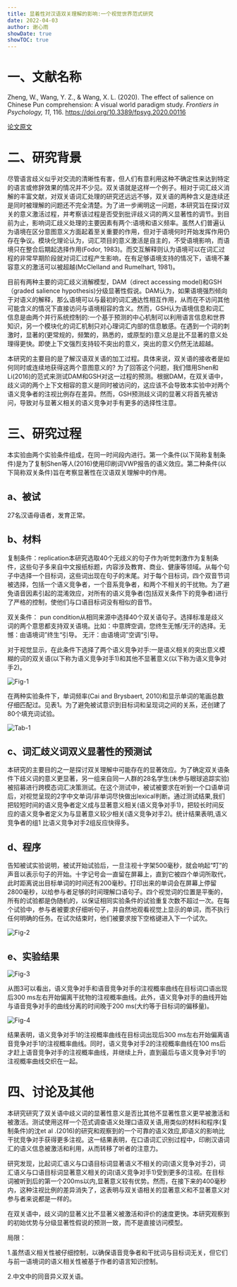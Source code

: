 ```yaml
---
title: 显着性对汉语双关理解的影响:一个视觉世界范式研究
date: 2022-04-03
author: 谢心雨
showDate: true
showTOC: true
---
```


# 一、文献名称

Zheng, W., Wang, Y. Z., & Wang, X. L. (2020). The effect of salience on Chinese Pun comprehension: A visual world paradigm study. *Frontiers in Psychology, 11*, 116. https://doi.org/10.3389/fpsyg.2020.00116

[论文原文](../Source_Files/2022-04-03-XXY1.pdf)

# 二、研究背景

尽管语言歧义似乎对交流的清晰性有害，但人们有意利用这种不确定性来达到特定的语言或修辞效果的情况并不少见。双关语就是这样一个例子。相对于词汇歧义消解的丰富文献，对双关语词汇处理的研究还远远不够，双关语的两种含义是连续还是同时被理解的问题还不完全清楚。为了进一步阐明这一问题，本研究旨在探讨双关的意义激活过程，并考察该过程是否受到批评歧义词的两义显著性的调节。到目前为止，影响词汇歧义处理的主要因素有两个:语境和语义频率。虽然人们普遍认为语境在区分意图意义方面起着至关重要的作用，但对于语境何时开始发挥作用仍存在争议。模块化理论认为，词汇项目的意义激活是自主的，不受语境影响，而语境只在整合后期起选择作用(Fodor, 1983)。而交互解释则认为语境可以在词汇过程的非常早期阶段就对词汇过程产生影响，在有足够语境支持的情况下，语境不兼容意义的激活可以被超越(McClelland and Rumelhart, 1981)。

目前有两种主要的词汇歧义消解模型，DAM（direct accessing model)和GSH（graded salience hypothesis)分级显著性假说。DAM认为，如果语境强烈倾向于对语义的解释，那么语境可以与最初的词汇通达性相互作用，从而在不访问其他可能含义的情况下直接访问与语境相容的含义。然而，GSH认为语境信息和词汇信息是由两个并行系统控制的:一个基于预测的中心机制可以利用语言信息和世界知识，另一个模块化的词汇机制只对心理词汇内部的信息敏感。在遇到一个词的刺激时，显著的(更常规的，频繁的，熟悉的，或原型的)意义总是比不显著的意义处理得更快。即使上下文强烈支持较不突出的意义，突出的意义仍然无法超越。

本研究的主要目的是了解汉语双关语的加工过程。具体来说，双关语的接收者是如何同时或连续地获得这两个意图意义的? 为了回答这个问题，我们借用Shen和Li(2016)的范式来测试DAM和GSH对这一过程的预测。根据DAM，在双关语中，歧义词的两个上下文相容的意义是同时被访问的，这应该不会导致本实验中对两个语义竞争者的注视比例存在差异。然而，GSH预测歧义词的显著义将首先被访问，导致对与显著义相关的语义竞争对手有更多的选择性注意。

# 三、研究过程

本实验由两个实验条件组成，在同一时间段内进行。第一个条件(以下简称复制条件)是为了复制Shen等人(2016)使用印刷词VWP报告的语义效应。第二种条件(以下简称双关条件)旨在考察显著性在汉语双关理解中的作用。

## a、被试

27名汉语母语者，发育正常。

## b、材料

复制条件：replication本研究选取40个无歧义的句子作为听觉刺激作为复制条件，这些句子多来自中文报纸标题，内容涉及教育、商业、健康等领域。从每个句子中选择一个目标词，这些词出现在句子的末尾。对于每个目标词，四个双音节词被选择，包括一个语义竞争者，一个音系竞争者，和两个不相关的干扰物。为了避免语音因素引起的混淆效应，对所有的语义竞争者(包括双关条件下的竞争者)进行了严格的控制，使他们与口语目标词没有相似的音节。

双关条件： pun condition从相同来源中选择40个双关语句子。选择标准是歧义词的两个意思都支持双关语境。比如：中意牌空调，您终生无憾/无汗的选择。无憾：由语境词”终生“引导。  无汗：由语境词”空调“引导。

对于视觉显示，在此条件下选择了两个语义竞争对手:一是语义相关的突出意义模糊的词的双关语(以下称为语义竞争对手1)和其他不显著意义(以下称为语义竞争对手2)。

![Fig-1](../Supporting_Information/2022-04-03-XXY1-Fig-1.png)

在两种实验条件下，单词频率(Cai and Brysbaert, 2010)和显示单词的笔画总数仔细匹配过。见表1。为了避免被试意识到目标词和呈现词之间的关系，还创建了80个填充词试验。

![Tab-1](../Supporting_Information/2022-04-03-XXY1-Tab-1.png)

## c、词汇歧义词双义显著性的预测试

本研究的主要目的之一是探讨双关理解中可能存在的显著效应。为了确定双关语条件下歧义词的意义更显著，另一组来自同一人群的28名学生(未参与眼球追踪实验)被招募进行跨模态词汇决策测试。在这个测试中，被试被要求在听到一个口语单词后，对视觉呈现的2字中文单词/非单词尽快做出lexical判断。通过测试结果,我们把较短时间的语义竞争者定义成与显著意义相关(语义竞争对手1)，把较长时间反应的语义竞争者定义为与显著意义较少相关(语义竞争对手2)。统计结果表明,语义竞争者的组1 比语义竞争对手2组反应快得多。

## d、程序

告知被试实验说明，被试开始试验后，一旦注视十字架500毫秒，就会响起“叮”的声音以表示句子的开始。十字记号会一直留在屏幕上，直到它被四个单词所取代，此时距离说出目标单词的时间还有200毫秒。打印出来的单词会在屏幕上停留2800毫秒，以给参与者足够的时间理解口语句子。四个视觉词的位置是平衡的，所有的试验都是伪随机的，以保证相同实验条件的试验重复次数不超过一次。在每个试验中，参与者被要求仔细听句子，并自然地观看视觉上显示的单词，而不执行任何明确的任务。在试次结束时，他们被要求按下空格键进入下一个试次。

![Fig-2](../Supporting_Information/2022-04-03-XXY1-Fig-2.png)

## e、实验结果

![Fig-3](../Supporting_Information/2022-04-03-XXY1-Fig-3.png)

从图3可以看出，语义竞争对手和语音竞争对手的注视概率曲线在目标词口语出现后300  ms左右开始偏离干扰物的注视概率曲线。此外，语义竞争对手的曲线开始与语音竞争对手的曲线分离的时间晚于200 ms(大约等于目标词的偏移量)。

![Fig-4](../Supporting_Information/2022-04-03-XXY1-Fig-4.png)

结果表明，语义竞争对手1的注视概率曲线在目标词出现后300 ms左右开始偏离语音竞争对手1的注视概率曲线。同时，语义竞争对手2的注视概率曲线在100 ms后才赶上语音竞争对手的注视概率曲线，并继续上升，直到最后与语义竞争对手1的注视概率曲线交织在一起。

# 四、讨论及其他

本研究研究了双关语中歧义词的显著性意义是否比其他不显著性意义更早被激活和被激活。测试使用这样一个范式调查语义处理口语双关语,用类似的材料和程序(复制条件)的沈et al .(2016)的研究和观察到的一个可靠的语义效应,即语义的影响比干扰竞争对手获得更多注视。这一结果表明，在口语词汇识别过程中，印刷汉语词汇的语义信息被激活和利用，从而转移了听者的注意力。

研究发现，比起词汇语义与口语目标词显著语义不相关的词(语义竞争对手2)，词汇语义与口语目标词显著意义相关的词(语义竞争对手1)受到更多的注视。在目标词被听到后的第一个200ms以内,显著意义较有优势。然而，在接下来的400毫秒内，这种注视比例的差异消失了，这表明与双关语相关的显著意义和不显著意义对参与者来说都是一样的。

在双关语中，歧义词的显著义比不显著义被激活和评价的速度更快。本研究观察到的初始优势与分级显著性假说的预测一致，而不是直接访问模型。

局限：

1.虽然语义相关性被仔细控制，以确保语音竞争者和干扰词与目标词无关，但它们与前一语境词的语义相关性被基于作者的语言知识控制。

2.中文中的同音异义双关语。
